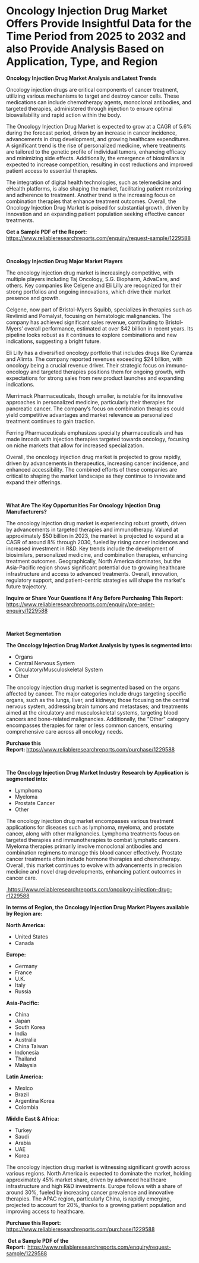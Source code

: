 <p><h1>Oncology Injection Drug Market Offers Provide Insightful Data for the Time Period from 2025 to 2032 and also Provide Analysis Based on Application, Type, and Region</h1></p><p><strong>Oncology Injection Drug Market Analysis and Latest Trends</strong></p>
<p><p>Oncology injection drugs are critical components of cancer treatment, utilizing various mechanisms to target and destroy cancer cells. These medications can include chemotherapy agents, monoclonal antibodies, and targeted therapies, administered through injection to ensure optimal bioavailability and rapid action within the body. </p><p>The Oncology Injection Drug Market is expected to grow at a CAGR of 5.6% during the forecast period, driven by an increase in cancer incidence, advancements in drug development, and growing healthcare expenditures. A significant trend is the rise of personalized medicine, where treatments are tailored to the genetic profile of individual tumors, enhancing efficacy and minimizing side effects. Additionally, the emergence of biosimilars is expected to increase competition, resulting in cost reductions and improved patient access to essential therapies.</p><p>The integration of digital health technologies, such as telemedicine and eHealth platforms, is also shaping the market, facilitating patient monitoring and adherence to treatment. Another trend is the increasing focus on combination therapies that enhance treatment outcomes. Overall, the Oncology Injection Drug Market is poised for substantial growth, driven by innovation and an expanding patient population seeking effective cancer treatments.</p></p>
<p><strong>Get a Sample PDF of the Report:&nbsp;</strong> <a href="https://www.reliableresearchreports.com/enquiry/request-sample/1229588?utm_campaign=2778&utm_medium=2&utm_source=Github&utm_content=ia&utm_term=19042025&utm_id=oncology-injection-drug">https://www.reliableresearchreports.com/enquiry/request-sample/1229588</a></p>
<p>&nbsp;</p>
<p><strong>Oncology Injection Drug Major Market Players</strong></p>
<p><p>The oncology injection drug market is increasingly competitive, with multiple players including Taj Oncology, S.G. Biopharm, AdvaCare, and others. Key companies like Celgene and Eli Lilly are recognized for their strong portfolios and ongoing innovations, which drive their market presence and growth.</p><p>Celgene, now part of Bristol-Myers Squibb, specializes in therapies such as Revlimid and Pomalyst, focusing on hematologic malignancies. The company has achieved significant sales revenue, contributing to Bristol-Myers’ overall performance, estimated at over $42 billion in recent years. Its pipeline looks robust as it continues to explore combinations and new indications, suggesting a bright future.</p><p>Eli Lilly has a diversified oncology portfolio that includes drugs like Cyramza and Alimta. The company reported revenues exceeding $24 billion, with oncology being a crucial revenue driver. Their strategic focus on immuno-oncology and targeted therapies positions them for ongoing growth, with expectations for strong sales from new product launches and expanding indications.</p><p>Merrimack Pharmaceuticals, though smaller, is notable for its innovative approaches in personalized medicine, particularly their therapies for pancreatic cancer. The company’s focus on combination therapies could yield competitive advantages and market relevance as personalized treatment continues to gain traction.</p><p>Ferring Pharmaceuticals emphasizes specialty pharmaceuticals and has made inroads with injection therapies targeted towards oncology, focusing on niche markets that allow for increased specialization. </p><p>Overall, the oncology injection drug market is projected to grow rapidly, driven by advancements in therapeutics, increasing cancer incidence, and enhanced accessibility. The combined efforts of these companies are critical to shaping the market landscape as they continue to innovate and expand their offerings.</p></p>
<p>&nbsp;</p>
<p><strong>What Are The Key Opportunities For Oncology Injection Drug Manufacturers?</strong></p>
<p><p>The oncology injection drug market is experiencing robust growth, driven by advancements in targeted therapies and immunotherapy. Valued at approximately $50 billion in 2023, the market is projected to expand at a CAGR of around 8% through 2030, fueled by rising cancer incidences and increased investment in R&D. Key trends include the development of biosimilars, personalized medicine, and combination therapies, enhancing treatment outcomes. Geographically, North America dominates, but the Asia-Pacific region shows significant potential due to growing healthcare infrastructure and access to advanced treatments. Overall, innovation, regulatory support, and patient-centric strategies will shape the market's future trajectory.</p></p>
<p><strong>Inquire or Share Your Questions If Any Before Purchasing This Report:</strong> <a href="https://www.reliableresearchreports.com/enquiry/pre-order-enquiry/1229588?utm_campaign=2778&utm_medium=2&utm_source=Github&utm_content=ia&utm_term=19042025&utm_id=oncology-injection-drug">https://www.reliableresearchreports.com/enquiry/pre-order-enquiry/1229588</a></p>
<p>&nbsp;</p>
<p><strong>Market Segmentation</strong></p>
<p><strong>The Oncology Injection Drug Market Analysis by types is segmented into:</strong></p>
<p><ul><li>Organs</li><li>Central Nervous System</li><li>Circulatory/Musculoskeletal System</li><li>Other</li></ul></p>
<p><p>The oncology injection drug market is segmented based on the organs affected by cancer. The major categories include drugs targeting specific organs, such as the lungs, liver, and kidneys; those focusing on the central nervous system, addressing brain tumors and metastases; and treatments aimed at the circulatory and musculoskeletal systems, targeting blood cancers and bone-related malignancies. Additionally, the "Other" category encompasses therapies for rarer or less common cancers, ensuring comprehensive care across all oncology needs.</p></p>
<p><strong>Purchase this Report:&nbsp;</strong><a href="https://www.reliableresearchreports.com/purchase/1229588?utm_campaign=2778&utm_medium=2&utm_source=Github&utm_content=ia&utm_term=19042025&utm_id=oncology-injection-drug">https://www.reliableresearchreports.com/purchase/1229588</a></p>
<p>&nbsp;</p>
<p><strong>The Oncology Injection Drug Market Industry Research by Application is segmented into:</strong></p>
<p><ul><li>Lymphoma</li><li>Myeloma</li><li>Prostate Cancer</li><li>Other</li></ul></p>
<p><p>The oncology injection drug market encompasses various treatment applications for diseases such as lymphoma, myeloma, and prostate cancer, along with other malignancies. Lymphoma treatments focus on targeted therapies and immunotherapies to combat lymphatic cancers. Myeloma therapies primarily involve monoclonal antibodies and combination regimens to manage this blood cancer effectively. Prostate cancer treatments often include hormone therapies and chemotherapy. Overall, this market continues to evolve with advancements in precision medicine and novel drug developments, enhancing patient outcomes in cancer care.</p></p>
<p><a href="https://www.reliableresearchreports.com/oncology-injection-drug-r1229588?utm_campaign=2778&utm_medium=2&utm_source=Github&utm_content=ia&utm_term=19042025&utm_id=oncology-injection-drug">&nbsp;https://www.reliableresearchreports.com/oncology-injection-drug-r1229588</a></p>
<p><strong>In terms of Region, the Oncology Injection Drug Market Players available by Region are:</strong></p>
<p>
    <p> <strong> North America: </strong>
        <ul>
            <li>United States</li>
            <li>Canada</li>
        </ul>
        </p> 
    <p> <strong> Europe: </strong>
        <ul>
            <li>Germany</li>
            <li>France</li>
            <li>U.K.</li>
            <li>Italy</li>
            <li>Russia</li>
        </ul>
        </p> 
    <p> <strong> Asia-Pacific: </strong>
        <ul>
            <li>China</li>
            <li>Japan</li>
            <li>South Korea</li>
            <li>India</li>
            <li>Australia</li>
            <li>China Taiwan</li>
            <li>Indonesia</li>
            <li>Thailand</li>
            <li>Malaysia</li>
        </ul>
        </p> 
    <p> <strong> Latin America: </strong>
        <ul>
            <li>Mexico</li>
            <li>Brazil</li>
            <li>Argentina Korea</li>
            <li>Colombia</li>
        </ul>
        </p> 
    <p> <strong> Middle East & Africa: </strong>
        <ul>
            <li>Turkey</li>
            <li>Saudi</li>
            <li>Arabia</li>
            <li>UAE</li>
            <li>Korea</li>
        </ul>
    </p>
    </p>
<p><p>The oncology injection drug market is witnessing significant growth across various regions. North America is expected to dominate the market, holding approximately 45% market share, driven by advanced healthcare infrastructure and high R&D investments. Europe follows with a share of around 30%, fueled by increasing cancer prevalence and innovative therapies. The APAC region, particularly China, is rapidly emerging, projected to account for 20%, thanks to a growing patient population and improving access to healthcare.</p></p>
<p><strong>Purchase this Report: </strong><a href="https://www.reliableresearchreports.com/purchase/1229588?utm_campaign=2778&utm_medium=2&utm_source=Github&utm_content=ia&utm_term=19042025&utm_id=oncology-injection-drug">https://www.reliableresearchreports.com/purchase/1229588</a></p>
<p>&nbsp;<strong>Get a Sample PDF of the Report:&nbsp;&nbsp;</strong><a href="https://www.reliableresearchreports.com/enquiry/request-sample/1229588?utm_campaign=2778&utm_medium=2&utm_source=Github&utm_content=ia&utm_term=19042025&utm_id=oncology-injection-drug">https://www.reliableresearchreports.com/enquiry/request-sample/1229588</a></p>
<p><strong></strong></p>
<p><p></p><p></p><p></p></p>